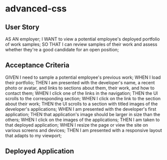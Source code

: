 # advanced-css

## User Story
AS AN employer;
I WANT to view a potential employee's deployed portfolio of work samples;
SO THAT I can review samples of their work and assess whether they're a good candidate for an open position;

## Acceptance Criteria
GIVEN I need to sample a potential employee's previous work;
WHEN I load their portfolio;
THEN I am presented with the developer's name, a recent photo or avatar, and links to sections about them, their work, and how to contact them;
WHEN I click one of the links in the navigation;
THEN the UI scrolls to the corresponding section;
WHEN I click on the link to the section about their work;
THEN the UI scrolls to a section with titled images of the developer's applications;
WHEN I am presented with the developer's first application;
THEN that application's image should be larger in size than the others;
WHEN I click on the images of the applications;
THEN I am taken to that deployed application;
WHEN I resize the page or view the site on various screens and devices;
THEN I am presented with a responsive layout that adapts to my viewport;

## Deployed Application